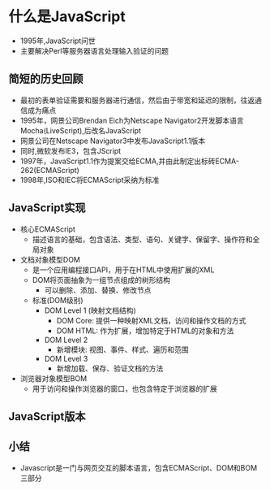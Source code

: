 # 什么是JavaScript
- 1995年,JavaScript问世
- 主要解决Perl等服务器语言处理输入验证的问题
## 简短的历史回顾
- 最初的表单验证需要和服务器进行通信，然后由于带宽和延迟的限制，往返通信成为痛点
- 1995年，网景公司Brendan Eich为Netscape Navigator2开发脚本语言Mocha(LiveScript),后改名JavaScript
- 网景公司在Netscape Navigator3中发布JavaScript1.1版本
- 同时,微软发布IE3，包含JScript
- 1997年，JavaScript1.1作为提案交给ECMA,并由此制定出标砖ECMA-262(ECMAScript)
- 1998年,ISO和IEC将ECMAScript采纳为标准
## JavaScript实现
- 核心ECMAScript
    - 描述语言的基础，包含语法、类型、语句、关键字、保留字、操作符和全局对象
- 文档对象模型DOM
    - 是一个应用编程接口API，用于在HTML中使用扩展的XML
    - DOM将页面抽象为一组节点组成的树形结构
        - 可以删除、添加、替换、修改节点
    - 标准(DOM级别)
        - DOM Level 1 (映射文档结构) 
            - DOM Core: 提供一种映射XML文档，访问和操作文档的方式
            - DOM HTML: 作为扩展，增加特定于HTML的对象和方法
        - DOM Level 2 
            - 新增模块: 视图、事件、样式、遍历和范围
        - DOM Level 3
            - 新增加载、保存、验证文档的方法
- 浏览器对象模型BOM
    - 用于访问和操作浏览器的窗口，也包含特定于浏览器的扩展
## JavaScript版本
## 小结
- Javascript是一门与网页交互的脚本语言，包含ECMAScript、DOM和BOM三部分
